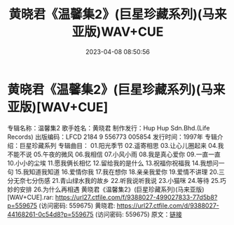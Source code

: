 ﻿---
title: 黄晓君《温馨集2》(巨星珍藏系列)(马来亚版)WAV+CUE
date: 2023-04-08 08:50:56
categories: WAV车载音乐、镜像
tags: 华语中文
---
# 黄晓君《温馨集2》(巨星珍藏系列)(马来亚版)[WAV+CUE]

专辑名称：温馨集2
歌手姓名：黄晓君
制作发行：Hup Hup Sdn.Bhd.(Life Records)
出版编码：LFCD 2184 9 556773 005854
发行时间：1997年
专辑介绍：巨星珍藏系列
专辑曲目：
01.阳光季节
02.遥寄相思
03.让心儿圈起来
04.我不能不说
05.午夜的微风
06.我相信
07.小风小雨
08.我是真心爱你
09.一直一直
10.小小的尘埃
11.愿我俩长相忆
12.留给我的是什么
13.祝福你祝福我
14.我想问一句
15.我知道我知道
16.爱情你我
17.我在想你
18.亲亲我爱你
19.爱情不讲理
20.三分无奈七分伤感
21.青山绿水我的故乡
22.听我说听我说
23.小猫咪
24.等待
25.巧妙的安排
26.为什么再相遇
黄晓君《温馨集2》(巨星珍藏系列)(马来亚版)[WAV+CUE].rar: https://url27.ctfile.com/f/9388027-499027833-77d5b8?p=559675
(访问密码: 559675)
黄晓君: https://url27.ctfile.com/d/9388027-44168261-0c54d8?p=559675
(访问密码: 559675)
原文：[链接](https://blog.sina.com.cn/s/blog_1647c7e76010311cl.html)